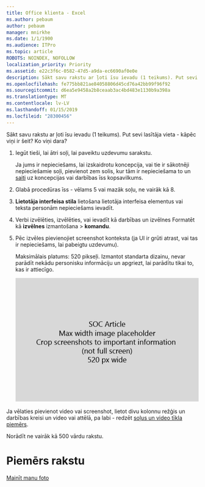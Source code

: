 ```yaml
---
title: Office klienta - Excel
ms.author: pebaum
author: pebaum
manager: mnirkhe
ms.date: 1/1/1900
ms.audience: ITPro
ms.topic: article
ROBOTS: NOINDEX, NOFOLLOW
localization_priority: Priority
ms.assetid: e22c3f6c-0582-47d5-a9da-ec6690af0e0e
description: Sākt savu rakstu ar ļoti īsu ievadu (1 teikums). Put sevi lasītāja vieta - kāpēc viņi ir šeit? Ko viņi dara?
ms.openlocfilehash: fe775bb821ae84058806d45cd76a42bb99f96f92
ms.sourcegitcommit: d6ea5e9458a2b8ceaab3ac4bd483e1130b9a398a
ms.translationtype: MT
ms.contentlocale: lv-LV
ms.lasthandoff: 01/15/2019
ms.locfileid: "28300456"
---
```

Sākt savu rakstu ar ļoti īsu ievadu (1 teikums). Put sevi lasītāja vieta - kāpēc viņi ir šeit? Ko viņi dara? 
  
1. Iegūt tieši, lai ātri soļi, lai paveiktu uzdevumu sarakstu.
    
    Ja jums ir nepieciešams, lai izskaidrotu koncepcija, vai tie ir sākotnēji nepieciešamie soļi, pievienot zem solis, kur tām ir nepieciešama to un [saiti](https://support.office.com/article/f37e7984-cf03-4fde-92d3-82970d7e241b.aspx) uz koncepcijas vai darbības īss kopsavilkums. 
    
2. Glabā procedūras īss - vēlams 5 vai mazāk soļu, ne vairāk kā 8.
    
3. **Lietotāja interfeisa stila** lietošana lietotāja interfeisa elementus vai teksta personām nepieciešams ievadīt. 
    
4. Verbi izvēlēties, izvēlēties, vai ievadīt kā darbības un izvēlnes Formatēt kā **izvēlnes** izmantošana \> **komandu**.
    
5. Pēc izvēles pievienojiet screenshot konteksta (ja UI ir grūti atrast, vai tas ir nepieciešams, lai pabeigtu uzdevumu).
    
    Maksimālais platums: 520 pikseļi. Izmantot standarta dizainu, nevar parādīt nekādu personisku informāciju un apgriezt, lai parādītu tikai to, kas ir attiecīgo. 
    
    ![Vietturis - maksimālais platums SOC rakstu māksla ir 520 px](media/7d43d3be-8658-4a5b-aa15-ed62a47a2b24.png)
  
Ja vēlaties pievienot video vai screenshot, lietot divu kolonnu režģis un darbības kreisi un video vai attēlā, pa labi - redzēt [soļus un video tīkla piemērs](https://support.office.com/article/14ce8e82-efa0-47f5-bb84-94f078db3dae.aspx). 
  
Norādīt ne vairāk kā 500 vārdu rakstu.
  
# <a name="example-article"></a>Piemērs rakstu

[Mainīt manu foto](https://support.office.com/article/555376e0-1fca-49ba-8434-307a0525c767.aspx)
  

